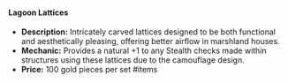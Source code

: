 #### Lagoon Lattices

- **Description:** Intricately carved lattices designed to be both functional and aesthetically pleasing, offering better airflow in marshland houses.
- **Mechanic:** Provides a natural +1 to any Stealth checks made within structures using these lattices due to the camouflage design.
- **Price:** 100 gold pieces per set
#items